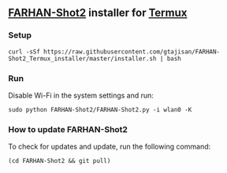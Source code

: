 ## [FARHAN-Shot2](https://github.com/gtajisan/FARHAN-Shot2) installer for [Termux](https://termux.com/)
### Setup
```
curl -sSf https://raw.githubusercontent.com/gtajisan/FARHAN-Shot2_Termux_installer/master/installer.sh | bash
```
### Run
Disable Wi-Fi in the system settings and run:
```
sudo python FARHAN-Shot2/FARHAN-Shot2.py -i wlan0 -K
```
### How to update FARHAN-Shot2
To check for updates and update, run the following command:
```
(cd FARHAN-Shot2 && git pull)
```
